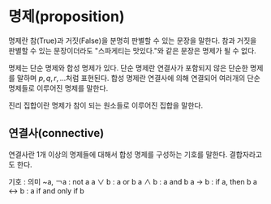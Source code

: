 # 명제(proposition)
명제란 참(True)과 거짓(False)을 분명히 판별할 수 있는 문장을 말한다. 참과 거짓을 판별할 수 있는 문장이더라도 "스파게티는 맛있다."와 같은 문장은 명제가 될 수 없다.

명제는 단순 명제와 합성 명제가 있다. 단순 명제란 연결사가 포함되지 않은 단순한 명제를 말하며 $p, q, r, ...$처럼 표현된다. 합성 명제란 연결사에 의해 연결되어 여러개의 단순 명제들로 이루어진 명제를 말한다.

진리 집합이란 명제가 참이 되는 원소들로 이루어진 집합을 말한다.
## 연결사(connective)
연결사란 1개 이상의 명제들에 대해서 합성 명제를 구성하는 기호를 말한다. 결합자라고도 한다.

기호 : 의미
~a, ￢a : not a
a ∨ b : a or b
a ∧ b : a and b
a → b : if a, then b
a ↔ b : a if and only if b